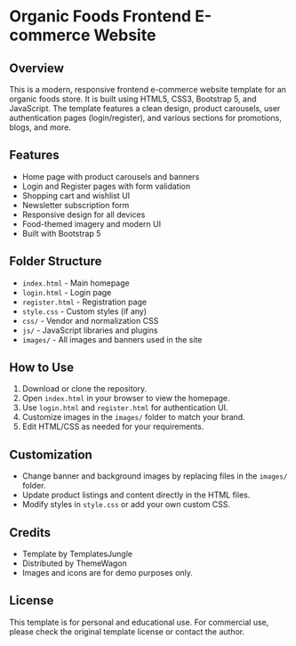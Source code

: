 # Organic Foods Frontend E-commerce Website

## Overview
This is a modern, responsive frontend e-commerce website template for an organic foods store. It is built using HTML5, CSS3, Bootstrap 5, and JavaScript. The template features a clean design, product carousels, user authentication pages (login/register), and various sections for promotions, blogs, and more.

## Features
- Home page with product carousels and banners
- Login and Register pages with form validation
- Shopping cart and wishlist UI
- Newsletter subscription form
- Responsive design for all devices
- Food-themed imagery and modern UI
- Built with Bootstrap 5

## Folder Structure
- `index.html` - Main homepage
- `login.html` - Login page
- `register.html` - Registration page
- `style.css` - Custom styles (if any)
- `css/` - Vendor and normalization CSS
- `js/` - JavaScript libraries and plugins
- `images/` - All images and banners used in the site

## How to Use
1. Download or clone the repository.
2. Open `index.html` in your browser to view the homepage.
3. Use `login.html` and `register.html` for authentication UI.
4. Customize images in the `images/` folder to match your brand.
5. Edit HTML/CSS as needed for your requirements.

## Customization
- Change banner and background images by replacing files in the `images/` folder.
- Update product listings and content directly in the HTML files.
- Modify styles in `style.css` or add your own custom CSS.

## Credits
- Template by TemplatesJungle
- Distributed by ThemeWagon
- Images and icons are for demo purposes only.

## License
This template is for personal and educational use. For commercial use, please check the original template license or contact the author.
